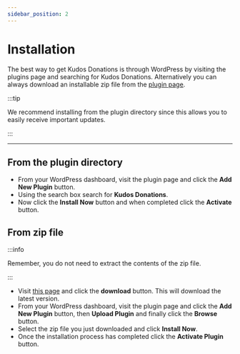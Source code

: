 ```yaml
---
sidebar_position: 2
---
```


# Installation

The best way to get Kudos Donations is through WordPress by visiting the plugins page and searching for Kudos Donations. Alternatively you can always download an installable zip file from the [plugin page](https://wordpress.org/plugins/kudos-donations/).

:::tip

We recommend installing from the plugin directory since this allows you to easily receive important updates.

:::

---

## From the plugin directory
- From your WordPress dashboard, visit the plugin page and click the **Add New Plugin** button.
- Using the search box search for **Kudos Donations**.
- Now click the **Install Now** button and when completed click the **Activate** button.

## From zip file

:::info

Remember, you do not need to extract the contents of the zip file.

:::

- Visit [this page](https://wordpress.org/plugins/kudos-donations/) and click the **download** button. This will download the latest version.
- From your WordPress dashboard, visit the plugin page and click the **Add New Plugin** button, then **Upload Plugin** and finally click the **Browse** button.
- Select the zip file you just downloaded and click **Install Now**.
- Once the installation process has completed click the **Activate Plugin** button.